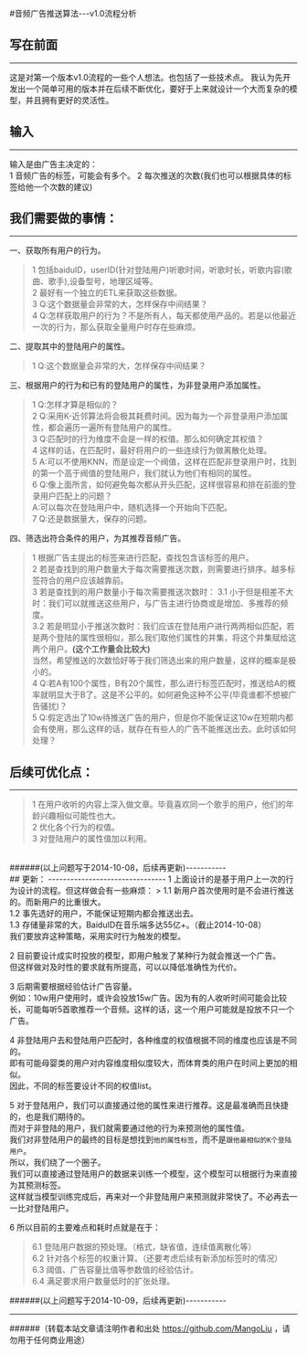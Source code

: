 #音频广告推送算法---v1.0流程分析
## 写在前面
--------------------------------
这是对第一个版本v1.0流程的一些个人想法。也包括了一些技术点。
我认为先开发出一个简单可用的版本并在后续不断优化，要好于上来就设计一个大而复杂的模型，并且拥有更好的灵活性。

## 输入
--------------------------------
输入是由广告主决定的：  
    1 音频广告的标签，可能会有多个。
    2 每次推送的次数(我们也可以根据具体的标签给他一个次数的建议)<br>

## 我们需要做的事情：
--------------------------------
一、获取所有用户的行为。<br>
>   1 包括baiduID，userID(针对登陆用户)听歌时间，听歌时长，听歌内容(歌曲、歌手),设备型号，地理区域等。<br>
    2 最好有一个独立的ETL来获取这些数据。<br>
    3 Q:这个数据量会非常的大，怎样保存中间结果？<br>
    4 Q:怎样获取用户的行为？不是所有人，每天都使用产品的。若是以他最近一次的行为，那么获取全量用户时存在些麻烦。<br>

二、提取其中的登陆用户的属性。<br>
>   1 Q:这个数据量会非常的大，怎样保存中间结果？<br>

三、根据用户的行为和已有的登陆用户的属性，为非登录用户添加属性。<br>
>   1 Q:怎样才算是相似的？<br>
    2 Q:采用K-近邻算法将会极其耗费时间。因为每为一个非登录用户添加属性，都会遍历一遍所有登陆用户的属性。<br>
    3 Q:匹配时的行为维度不会是一样的权值。那么如何确定其权值？<br>
    4 这样的话，在匹配时，最好将用户的一些连续行为做离散化处理。<br>
    5 A:可以不使用KNN，而是设定一个阀值，这样在匹配非登录用户时，找到的第一个高于阀值的登陆用户，我们就认为他们有相同的属性。<br>
    6 Q:像上面所言，如何避免每次都从开头匹配，这样很容易和排在前面的登录用户匹配上的问题？<br>
         A:可以每次在登陆用户中，随机选择一个开始向下匹配。<br>
    7 Q:还是数据量大，保存的问题。<br>

四、筛选出符合条件的用户，为其推荐音频广告。<br>
>   1 根据广告主提出的标签来进行匹配，查找包含该标签的用户。<br>
    2 若是查找到的用户数量大于每次需要推送次数，则需要进行排序。越多标签符合的用户应该越靠前。<br>
    3 若是查找到的用户数量小于每次需要推送次数时：
      3.1 小于但是相差不大时：我们可以就推送这些用户，与广告主进行协商或是增加、多推荐的频度。<br>
      3.2 若是明显小于推送次数时：我们应该在登陆用户进行两两相似匹配，若是两个登陆的属性很相似，那么我们取他们属性的并集，将这个并集赋给这两个用户。<strong>(这个工作量会比较大)</strong><br>
    当然，希望推送的次数恰好等于我们筛选出来的用户数量，这样的概率是极小的。<br>
    4 Q:若A有100个属性，B有20个属性，那么进行标签匹配时，推送给A的概率就明显大于B了。这是不公平的。如何避免这种不公平(毕竟谁都不想被广告骚扰)？<br>
    5 Q:假定选出了10w待推送广告的用户，但是你不能保证这10w在短期内都会有使用，那么这样的话，就存在有些人的广告不能推送出去。此时该如何处理？<br>

## 后续可优化点：
-------------------------------
>   1 在用户收听的内容上深入做文章。毕竟喜欢同一个歌手的用户，他们的年龄兴趣相似可能性也大。<br>
    2 优化各个行为的权值。<br>
    3 对登陆用户的属性值加以利用。<br>  
    
<br>
######(以上问题写于2014-10-08，后续再更新)-----------
<br>
## 更新：
--------------------------------
1 上面设计的是基于用户上一次的行为设计的流程。但这样做会有一些麻烦：
>   1.1 新用户首次使用时是不会进行推送的。而新用户的比重很大。<br>
    1.2 事先选好的用户，不能保证短期内都会推送出去。<br>
    1.3 存储量非常的大，BaiduID在音乐端多达55亿+。（截止2014-10-08）<br>
我们要放弃这种策略，采用实时行为触发的模型。

2 目前要设计成实时投放的模型，即用户触发了某种行为就会推送一个广告。<br>
  但这样做对及时性的要求就有所提高，可以以降低准确性为代价。

3 后期需要根据经验估计广告容量。<br>
  例如：10w用户使用时，或许会投放15w广告。因为有的人收听时间可能会比较长，可能每听5首歌推荐一个音频。这样的话，这一个用户可能就是投放不只一个广告。

4 非登陆用户去和登陆用户匹配时，各种维度的权值根据不同的维度也应该是不同的。<br>
  即有可能母婴类的用户对内容维度相似度较大，而体育类的用户在时间上更加的相似。<br>
  因此，不同的标签要设计不同的权值list。

5 对于登陆用户，我们可以直接通过他的属性来进行推荐。这是最准确而且快捷的，也是我们期待的。<br>
  而对于非登陆的用户，我们就需要通过他的行为来预测他的属性值。<br>
  我们对非登陆用户的最终的目标是想找到`他的属性标签`，而不是`跟他最相似的K个登陆用户`。<br>
  所以，我们绕了一个圈子。<br>
  我们可以直接通过登陆用户的数据来训练一个模型，这个模型可以根据行为来直接为其预测标签。<br>
  这样就当模型训练完成后，再来对一个非登陆用户来预测就非常快了。不必再去一一比对登陆用户。

6 所以目前的主要难点和耗时点就是在于：
>   6.1 登陆用户数据的预处理。（格式，缺省值，连续值离散化等）<br>
    6.2 针对各个标签的权重计算。（还要考虑后续有新添加标签时的情况）<br>
    6.3 阈值、广告容量比值等参数值的经验估计。<br>
    6.4 满足要求用户数量低时的扩张处理。<br>

######(以上问题写于2014-10-09，后续再更新)-----------

--------------------------------
######（转载本站文章请注明作者和出处 https://github.com/MangoLiu ，请勿用于任何商业用途）
